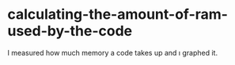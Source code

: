# calculating-the-amount-of-ram-used-by-the-code
I measured how much memory a code takes up and ı graphed it.
